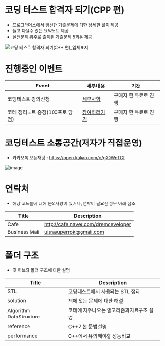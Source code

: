 # 코딩 테스트 합격자 되기(CPP 편)
- 프로그래머스에서 엄선한 기출문제에 대한 상세한 풀이 제공
- 들고 다닐수 있는 요약노트 제공
- 실전문제 위주로 출제왼 기출문제 5회본 제공
  
![코딩 테스트 합격자 되기(C++ 편)_입체표지](https://github.com/dremdeveloper/codingtest_cpp/assets/131899974/380f732f-174d-4fc3-a552-bb74f8478b24)


# 진행중인 이벤트
| Event    | 세부내용                                    |기간 |
| ---------- | ---------------------------------------------- |---------------------------------------------- |
|코딩테스트 강의신청      |[세부사항](https://bit.ly/4aPfz5P)              | 구매자 한 무료로 진행 |
|코테 정리노트 증정(100프로 당첨)    |[참여하러가기](https://bit.ly/3VWUjGO)              | 구매자 한 무료로 진행 |


# 코딩테스트 소통공간(저자가 직접운영)
 - 카카오톡 오픈채팅 : https://open.kakao.com/o/gX0WnTCf


![image](https://github.com/dremdeveloper/codingtest_python/assets/131899974/ba74f116-ddb6-4cb4-956e-147d35e10336)

# 연락처
- 해당 코드들에 대해 문의사항이 있거나, 연락이 필요한 경우 아래 참조

| Title    | Description                                    |
| ---------- | ---------------------------------------------- |
|Cafe        |http://cafe.naver.com/dremdeveloper              |
|Business Mail        |ultrasuperrok@gmail.com                         |


# 폴더 구조
 - 깃 허브의 폴더 구조에 대한 설명

| Title    | Description                                    |
| ---------- | ---------------------------------------------- |
| STL      | 코딩테스트에서 사용되는 STL 정리                         |
| solution        | 책에 있는 문제에 대한 해설                        |
| Algorithm DataStructure        | 코테에 자주나오는 알고리즘과자료구조 설명                       |
| reference        | C++기본 문법설명                     |
| performance        | C++에서 유의해야할 성능비교                  |

